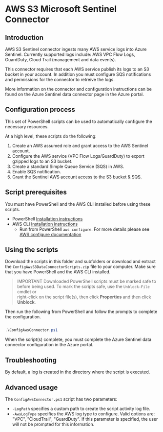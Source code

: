 # AWS S3 Microsoft Sentinel Connector

## Introduction

AWS S3 Sentinel connector ingests many AWS service logs into Azure Sentinel. Currently supported logs include: AWS VPC Flow Logs, GuardDuty, Cloud Trail (management and data events). 

This connector requires that each AWS service publish its logs to an S3 bucket in your account. In addition you must configure SQS notifications and permissions for the connector to retreive the logs.

More information on the connector and configuration instructions can be found on the Azure Sentinel data connector page in the Azure portal.

## Configuration process

This set of PowerShell scripts can be used to automatically configure the necessary resources.

At a high level, these scripts do the following:

1. Create an AWS assumed role and grant access to the AWS Sentinel account.
2. Configure the AWS service (VPC Flow Logs/GuardDuty) to export gzipped logs to an S3 bucket.
3. Create a standard Simple Queue Service (SQS) in AWS.
4. Enable SQS notification.
5. Grant the Sentinel AWS account access to the S3 bucket & SQS.

## Script prerequisites

You must have PowerShell and the AWS CLI installed before using these scripts.

- PowerShell [Installation instructions](https://docs.microsoft.com/powershell/scripting/install/installing-powershell?view=powershell-7.1)
- AWS CLI [Installation instructions](https://docs.aws.amazon.com/cli/latest/userguide/install-cliv2.html)
  - Run from PowerShell `aws configure`. For more details please see [AWS configure documentation](https://docs.aws.amazon.com/cli/latest/userguide/cli-configure-quickstart.html)

## Using the scripts

Download the scripts in this folder and subfolders or download and extract the `ConfigAwsS3DataConnectorScripts.zip` file to your computer. 
Make sure that you have PowerShell and the AWS CLI installed.

> IMPORTANT 
> Downloaded PowerShell scripts must be marked safe to before being used. 
> To mark the scripts safe, use the `Unblock-File` cmdlet or  
> right-click on the script file(s), then click **Properties** and then click **Unblock**.

Then run the following from PowerShell and follow the prompts to complete the configuration.

```powershell

.\ConfigAwsConnector.ps1

```

When the script(s) complete, you must complete the Azure Sentinel data connector configuration in the Azure portal.

## Troubleshooting

By default, a log is created in the directory where the script is executed.

## Advanced usage

The `ConfigAwsConnector.ps1` script has two parameters:
- `-LogPath` specifies a custom path to create the script activity log file.
- `-AwsLogType` specifies the AWS log type to configure. Valid options are: "VPC", "CloudTrail", "GuardDuty". If this parameter is specified, the user will not be prompted for this information.

